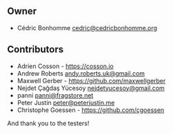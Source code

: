## Owner


- Cédric Bonhomme <cedric@cedricbonhomme.org>


## Contributors


- Adrien Cosson - https://cosson.io
- Andrew Roberts <andy.roberts.uk@gmail.com>
- Maxwell Gerber - https://github.com/maxwellgerber
- Nejdet Çağdaş Yücesoy <nejdetyucesoy@gmail.com>
- panni <panni@fragstore.net>
- Peter Justin <peter@peterjustin.me>
- Christophe Goessen - https://github.com/cgoessen

And thank you to the testers!
